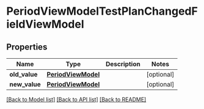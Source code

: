 # PeriodViewModelTestPlanChangedFieldViewModel


## Properties
Name | Type | Description | Notes
------------ | ------------- | ------------- | -------------
**old_value** | [**PeriodViewModel**](PeriodViewModel.md) |  | [optional] 
**new_value** | [**PeriodViewModel**](PeriodViewModel.md) |  | [optional] 

[[Back to Model list]](../README.md#documentation-for-models) [[Back to API list]](../README.md#documentation-for-api-endpoints) [[Back to README]](../README.md)


